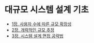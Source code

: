 # 대규모 시스템 설계 기초 

- [1장. 사용자 수에 따른 규모 확장성](./Books/Chapter01.md)
- [2장. 개략적인 규모 추정](./Books/Chapter02.md)
- [3장. 시스템 설계 면접 공략법](./Books/Chapter03.md)


